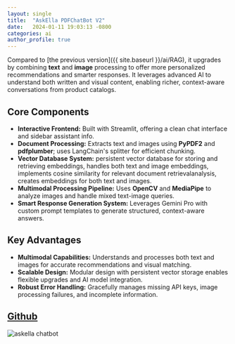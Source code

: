 ```yaml
---
layout: single
title:  "AskElla PDFChatBot V2"
date:   2024-01-11 19:03:13 -0800
categories: ai
author_profile: true
---
```


Compared to [the previous version]({{ site.baseurl }}/ai/RAG), it upgrades by combining **text** and **image** processing to offer more personalized recommendations and smarter responses. It leverages advanced AI to understand both written and visual content, enabling richer, context-aware conversations from product catalogs.


## Core Components
- **Interactive Frontend:** Built with Streamlit, offering a clean chat interface and sidebar assistant info.
- **Document Processing:** Extracts text and images using **PyPDF2** and **pdfplumber**; uses LangChain's splitter for efficient chunking.
- **Vector Database System:** persistent vector database for storing and retrieving embeddings, handles both text and image embeddings, implements cosine similarity for relevant document retrievalanalysis, creates embeddings for both text and images. 
- **Multimodal Processing Pipeline:** Uses **OpenCV** and **MediaPipe** to analyze images and handle mixed text-image queries.
- **Smart Response Generation System:** Leverages Gemini Pro with custom prompt templates to generate structured, context-aware answers.

## Key Advantages

- **Multimodal Capabilities:** Understands and processes both text and images for accurate recommendations and visual matching.
- **Scalable Design:** Modular design with persistent vector storage enables flexible upgrades and AI model integration.
- **Robust Error Handling:** Gracefully manages missing API keys, image processing failures, and incomplete information.

## [Github](https://github.com/Ellalytics/ShoeStoreCustomerServiceAssistantMultimodal)
<img src="/blog/assets/images/askella_2.png" alt="askella chatbot">
